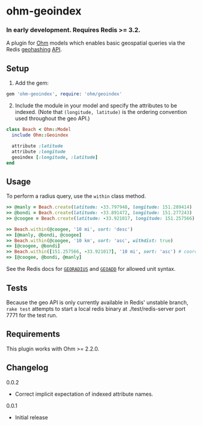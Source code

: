 ohm-geoindex
=============

### In early development. Requires Redis >= 3.2.

<!-- [![Build Status](https://travis-ci.org/slowernet/ohm-geoindex.png?branch=master)](https://travis-ci.org/slowernet/ohm-geoindex) -->

A plugin for [Ohm](https://github.com/soveran/ohm) models which enables basic geospatial queries via the Redis [geohashing](http://redis.io/commands#geo) [API](http://cristian.regolo.cc/2015/07/07/introducing-the-geo-api-in-redis.html).

Setup
-----

1. Add the gem:

```ruby
gem 'ohm-geoindex', require: 'ohm/geoindex'
````

2. Include the module in your model and specify the attributes to be indexed. (Note that `(longitude, latitude)` is the ordering convention used throughout the geo API.)

```ruby
class Beach < Ohm::Model
  include Ohm::Geoindex 

  attribute :latitude
  attribute :longitude
  geoindex [:longitude, :latitude]
end
```

Usage
-----

To perform a radius query, use the `within` class method.

```ruby
>> @manly = Beach.create(latitude: -33.797948, longitude: 151.289414)
>> @bondi = Beach.create(latitude: -33.891472, longitude: 151.277243)
>> @coogee = Beach.create(latitude: -33.921017, longitude: 151.257566) # ~14km from manly

>> Beach.within(@coogee, '10 mi', sort: 'desc')
=> [@manly, @bondi, @coogee]
>> Beach.within(@coogee, '10 km', sort: 'asc', withdist: true)
=> [@coogee, @bondi]
>> Beach.within([151.257566, -33.921017], '10 mi', sort: 'asc')	# coords are @coogee's
=> [@coogee, @bondi, @manly]
```

See the Redis docs for [`GEORADIUS`](http://redis.io/commands/georadius) and [`GEOADD`](http://redis.io/commands/geoadd) for allowed unit syntax.

Tests
-----

Because the geo API is only currently available in Redis' unstable branch, `rake test` attempts to start a local redis binary at ./test/redis-server port 7771 for the test run.

Requirements
------------

This plugin works with Ohm >= 2.2.0.

Changelog
---------

0.0.2

* Correct implicit expectation of indexed attribute names.

0.0.1

* Initial release

